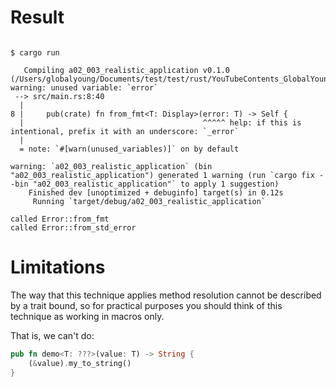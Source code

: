 # Result

```

$ cargo run

   Compiling a02_003_realistic_application v0.1.0 (/Users/globalyoung/Documents/test/test/rust/YouTubeContents_GlobalYoung/999989_overlappint_imples_anyhow_macro/a02_003_realistic_application)
warning: unused variable: `error`
 --> src/main.rs:8:40
  |
8 |     pub(crate) fn from_fmt<T: Display>(error: T) -> Self {
  |                                        ^^^^^ help: if this is intentional, prefix it with an underscore: `_error`
  |
  = note: `#[warn(unused_variables)]` on by default

warning: `a02_003_realistic_application` (bin "a02_003_realistic_application") generated 1 warning (run `cargo fix --bin "a02_003_realistic_application"` to apply 1 suggestion)
    Finished dev [unoptimized + debuginfo] target(s) in 0.12s
     Running `target/debug/a02_003_realistic_application`

called Error::from_fmt
called Error::from_std_error
```

# Limitations
The way that this technique applies method resolution cannot be described by a trait bound, so for practical purposes you should think of this technique as working in macros only.

That is, we can't do:

```rust
pub fn demo<T: ???>(value: T) -> String {
    (&value).my_to_string()
}
```

